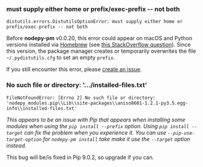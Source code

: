 ### must supply either home or prefix/exec-prefix -- not both

```
distutils.errors.DistutilsOptionError: must supply either home or prefix/exec-prefix -- not both
```

Before **nodepy-pm** v0.0.20, this error could appear on macOS and Python
versions installed via [Homebrew] (see [this StackOverflow question][0]).
Since this version, the package manager creates or temporarily overwrites
the file `~/.pydistutils.cfg` to set an empty `prefix`.

If you still encounter this error, please [create an issue][new issue].

  [0]: http://stackoverflow.com/q/24257803/791713
  [Homebrew]: https://brew.sh
  [new issue]: https://github.com/nodepy/nodepy/issues/new

### No such file or directory: '.../installed-files.txt'

```
FileNotFoundError: [Errno 2] No such file or directory: 'nodepy_modules.pip\\Lib\\site-packages\\aniso8601-1.2.1-py3.5.egg-info\\installed-files.txt'
```

*This appears to be an issue with Pip that appears when installing some modules
when using the `pip install --prefix` option. Using `pip install --target` can
fix the problem when you experience it. You can use `--pip-use-target-option`
for `nodepy-pm install` take make it use the `--target` option instead.*

This bug will be/is fixed in Pip 9.0.2, so upgrade if you can.
